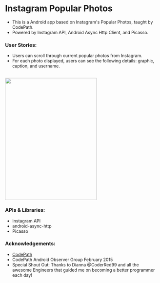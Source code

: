 # Instagram Popular Photos

- This is a Android app based on Instagram's Popular Photos, taught by CodePath. 
- Powered by Instagram API, Android Async Http Client, and Picasso.

### User Stories:
- Users can scroll through current popular photos from Instagram.
- For each photo displayed, users can see the following details: graphic, caption, and username.

<br>
<img src="http://i1369.photobucket.com/albums/ag238/sugarcoder/CodePath/Insta_zpshpzauqjj.png" border="0" width="300" height="400" />


### APIs & Libraries:
- Instagram API
- android-async-http
- Picasso

### Acknowledgements: 

- <a href="http://www.codepath.com">CodePath</a>
- CodePath Android Observer Group February 2015  
- Special Shout Out: Thanks to Dianna @CoderRed99 and all the awesome Engineers that guided me on becoming a better programmer each day!
